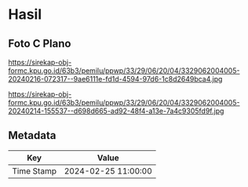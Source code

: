 # Hasil

## Foto C Plano

https://sirekap-obj-formc.kpu.go.id/63b3/pemilu/ppwp/33/29/06/20/04/3329062004005-20240216-072317--9ae6111e-fd1d-4594-97d6-1c8d2649bca4.jpg

https://sirekap-obj-formc.kpu.go.id/63b3/pemilu/ppwp/33/29/06/20/04/3329062004005-20240214-155537--d698d665-ad92-48f4-a13e-7a4c9305fd9f.jpg


## Metadata

| Key        | Value               |
| ---------- | ------------------- |
| Time Stamp | 2024-02-25 11:00:00 |




